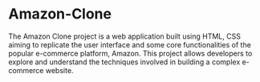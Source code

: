 # Amazon-Clone
The Amazon Clone project is a web application built using HTML, CSS aiming to replicate the user interface and some core functionalities of the popular e-commerce platform, Amazon. This project allows developers to explore and understand the techniques involved in building a complex e-commerce website.
